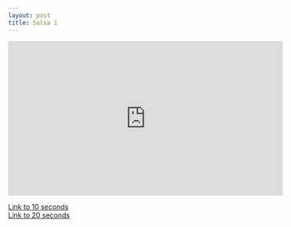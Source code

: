 ```yaml
---
layout: post
title: Salsa 1
---
```


<iframe id="zajecia1" width="560" height="315" src="https://www.youtube.com/embed/JnQ4HNZRrrE?enablejsapi=1" frameborder="0" allow="accelerometer; autoplay; encrypted-media; gyroscope; picture-in-picture" allowfullscreen></iframe>

<a href="#" onclick="playerSeekTo('zajecia1', 10); return false;">Link to 10 seconds</a>  
<a href="#" onclick="playerSeekTo('zajecia1', 20); return false;">Link to 20 seconds</a>